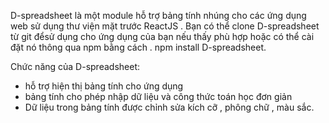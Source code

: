 D-spreadsheet là một module hỗ trợ bảng tính nhúng cho các ứng dụng web sử dụng thư viện mặt trước ReactJS .
Bạn có thể clone D-spreadsheet từ git đểsử dụng cho ứng dụng của bạn nếu thấy phù hợp hoặc có thể cài đặt nó thông qua npm bằng cách .
npm install D-spreadsheet.

Chức năng của D-spreadsheet:
- hỗ trợ hiện thị bảng tính cho ứng dụng
- bảng tính cho phép nhập dữ liệu và công thức toán học đơn giản
- Dữ liệu trong bảng tính được chỉnh sửa kích cỡ , phông chữ , màu sắc.
